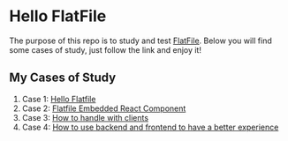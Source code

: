 # Hello FlatFile
The purpose of this repo is to study and test [FlatFile](https://flatfile.com/).
Below you will find some cases of study, just follow the link and enjoy it!

## My Cases of Study
1. Case 1: [Hello Flatfile](./src/case-1/case-1-readme.md)
2. Case 2: [Flatfile Embedded React Component](./src/case-2/case-2-readme.md)
3. Case 3: [How to handle with clients](./src/case-3/case-3-readme.md)
4. Case 4: [How to use backend and frontend to have a better experience](./src/case-4/case-4-readme.md)